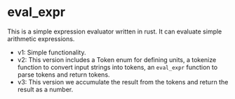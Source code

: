 # eval_expr

This is a simple expression evaluator written in rust. It can evaluate simple arithmetic expressions.

- v1: Simple functionality.
- v2: This version includes a Token enum for defining units, a tokenize function to convert input strings into tokens, an `eval_expr` function to parse tokens and return tokens.
- v3: This version we accumulate the result from the tokens and return the result as a number.
